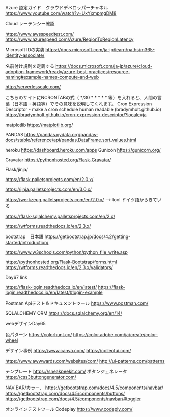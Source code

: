 
Azure 認定ガイド　クラウドデベロッパーチャネル
https://www.youtube.com/watch?v=UxYxmpmgDM8

Cloud レーテンシー確認

https://www.awsspeedtest.com/
https://www.azurespeed.com/Azure/RegionToRegionLatency


Microsoft IDの実装
https://docs.microsoft.com/ja-jp/learn/paths/m365-identity-associate/

名前付け規則を定義する
https://docs.microsoft.com/ja-jp/azure/cloud-adoption-framework/ready/azure-best-practices/resource-naming#example-names-compute-and-web



http://serverlesscalc.com/

こちらのサイトにNCRONTABの式（ */30 * * * * * 等）を入れると、人間の言葉（日本語・英語等）でその意味を説明してくれます。
Cron Expression Descriptor - make a cron schedule human readable (bradymholt.github.io)
https://bradymholt.github.io/cron-expression-descriptor/?locale=ja

matplotlib
https://matplotlib.org/

PANDAS
https://pandas.pydata.org/pandas-docs/stable/reference/api/pandas.DataFrame.sort_values.html



heroku
https://dashboard.heroku.com/apps
Gunicon
https://gunicorn.org/

Gravatar
https://pythonhosted.org/Flask-Gravatar/

Flask/jinja/

https://flask.palletsprojects.com/en/2.0.x/

https://jinja.palletsprojects.com/en/3.0.x/

https://werkzeug.palletsprojects.com/en/2.0.x/
--> tool ドイツ語からきている

https://flask-sqlalchemy.palletsprojects.com/en/2.x/

https://wtforms.readthedocs.io/en/2.3.x/


bootstrap　日本語
https://getbootstrap.jp/docs/4.2/getting-started/introduction/

https://www.w3schools.com/python/python_file_write.asp

https://pythonhosted.org/Flask-Bootstrap/forms.html
https://wtforms.readthedocs.io/en/2.3.x/validators/

Day67 link

https://flask-login.readthedocs.io/en/latest/
https://flask-login.readthedocs.io/en/latest/#login-example

Postman Apiテスト＆ドキュメントツール
https://www.postman.com/

SQLALCHEMY ORM
https://docs.sqlalchemy.org/en/14/


webデザインDay65

色パターン
https://colorhunt.co/
https://color.adobe.com/ja/create/color-wheel

デザイン事例
https://www.canva.com/
https://collectui.com/

https://www.awwwards.com/websites/com/
http://ui-patterns.com/patterns


テンプレート
https://sneakpeekit.com/
ボタンジェネレータ
https://css3buttongenerator.com/

NAV BAR/カラー、
https://getbootstrap.com/docs/4.5/components/navbar/
https://getbootstrap.com/docs/4.5/components/buttons/
https://getbootstrap.com/docs/4.5/components/navbar/#toggler

オンラインテストツール
Codeplay
https://www.codeply.com/